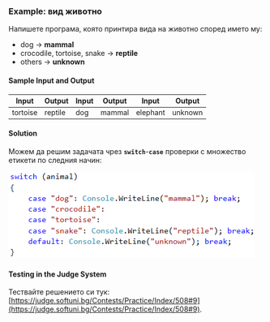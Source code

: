 ### Example: вид животно

Напишете програма, която принтира вида на животно според името му: 

* dog -> **mammal**
* crocodile, tortoise, snake -> **reptile**
* others -> **unknown**

#### Sample Input and Output

| Input | Output | Input | Output | Input | Output |
|-----|-----|-----|-----|-----|-----|
|tortoise|reptile|dog|mammal|elephant|unknown|

#### Solution

Можем да решим задачата чрез **`switch`**-**`case`** проверки с множество етикети по следния начин:

![](/assets/chapter-4-images/10.Animal-type-01.png)

#### Testing in the Judge System

Тествайте решението си тук: [https://judge.softuni.bg/Contests/Practice/Index/508#9](https://judge.softuni.bg/Contests/Practice/Index/508#9).